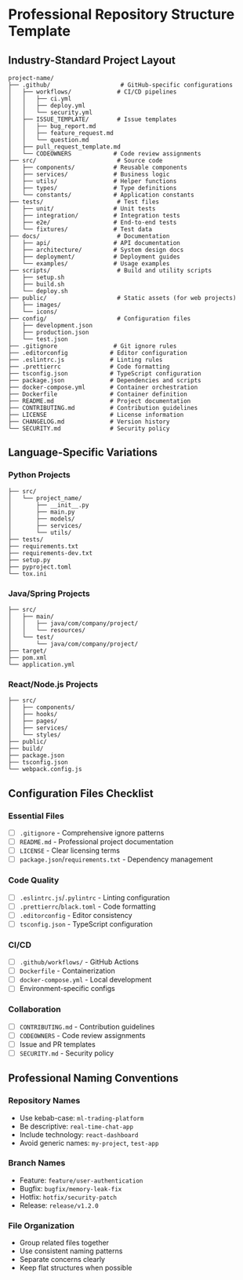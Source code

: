# Professional Repository Structure Template

## Industry-Standard Project Layout

```
project-name/
├── .github/                    # GitHub-specific configurations
│   ├── workflows/             # CI/CD pipelines
│   │   ├── ci.yml
│   │   ├── deploy.yml
│   │   └── security.yml
│   ├── ISSUE_TEMPLATE/        # Issue templates
│   │   ├── bug_report.md
│   │   ├── feature_request.md
│   │   └── question.md
│   ├── pull_request_template.md
│   └── CODEOWNERS            # Code review assignments
├── src/                       # Source code
│   ├── components/           # Reusable components
│   ├── services/             # Business logic
│   ├── utils/                # Helper functions
│   ├── types/                # Type definitions
│   └── constants/            # Application constants
├── tests/                     # Test files
│   ├── unit/                 # Unit tests
│   ├── integration/          # Integration tests
│   ├── e2e/                  # End-to-end tests
│   └── fixtures/             # Test data
├── docs/                      # Documentation
│   ├── api/                  # API documentation
│   ├── architecture/         # System design docs
│   ├── deployment/           # Deployment guides
│   └── examples/             # Usage examples
├── scripts/                   # Build and utility scripts
│   ├── setup.sh
│   ├── build.sh
│   └── deploy.sh
├── public/                    # Static assets (for web projects)
│   ├── images/
│   └── icons/
├── config/                    # Configuration files
│   ├── development.json
│   ├── production.json
│   └── test.json
├── .gitignore                # Git ignore rules
├── .editorconfig            # Editor configuration
├── .eslintrc.js             # Linting rules
├── .prettierrc              # Code formatting
├── tsconfig.json            # TypeScript configuration
├── package.json             # Dependencies and scripts
├── docker-compose.yml       # Container orchestration
├── Dockerfile               # Container definition
├── README.md                # Project documentation
├── CONTRIBUTING.md          # Contribution guidelines
├── LICENSE                  # License information
├── CHANGELOG.md             # Version history
└── SECURITY.md              # Security policy
```

## Language-Specific Variations

### Python Projects
```
├── src/
│   └── project_name/
│       ├── __init__.py
│       ├── main.py
│       ├── models/
│       ├── services/
│       └── utils/
├── tests/
├── requirements.txt
├── requirements-dev.txt
├── setup.py
├── pyproject.toml
└── tox.ini
```

### Java/Spring Projects
```
├── src/
│   ├── main/
│   │   ├── java/com/company/project/
│   │   └── resources/
│   └── test/
│       └── java/com/company/project/
├── target/
├── pom.xml
└── application.yml
```

### React/Node.js Projects
```
├── src/
│   ├── components/
│   ├── hooks/
│   ├── pages/
│   ├── services/
│   └── styles/
├── public/
├── build/
├── package.json
├── tsconfig.json
└── webpack.config.js
```

## Configuration Files Checklist

### Essential Files
- [ ] `.gitignore` - Comprehensive ignore patterns
- [ ] `README.md` - Professional project documentation
- [ ] `LICENSE` - Clear licensing terms
- [ ] `package.json`/`requirements.txt` - Dependency management

### Code Quality
- [ ] `.eslintrc.js`/`.pylintrc` - Linting configuration
- [ ] `.prettierrc`/`black.toml` - Code formatting
- [ ] `.editorconfig` - Editor consistency
- [ ] `tsconfig.json` - TypeScript configuration

### CI/CD
- [ ] `.github/workflows/` - GitHub Actions
- [ ] `Dockerfile` - Containerization
- [ ] `docker-compose.yml` - Local development
- [ ] Environment-specific configs

### Collaboration
- [ ] `CONTRIBUTING.md` - Contribution guidelines
- [ ] `CODEOWNERS` - Code review assignments
- [ ] Issue and PR templates
- [ ] `SECURITY.md` - Security policy

## Professional Naming Conventions

### Repository Names
- Use kebab-case: `ml-trading-platform`
- Be descriptive: `real-time-chat-app`
- Include technology: `react-dashboard`
- Avoid generic names: `my-project`, `test-app`

### Branch Names
- Feature: `feature/user-authentication`
- Bugfix: `bugfix/memory-leak-fix`
- Hotfix: `hotfix/security-patch`
- Release: `release/v1.2.0`

### File Organization
- Group related files together
- Use consistent naming patterns
- Separate concerns clearly
- Keep flat structures when possible